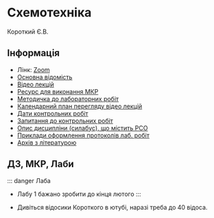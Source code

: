 # Схемотехніка

Короткий Є.В.

##  Інформація

* Лінк: [Zoom](https://us02web.zoom.us/j/6135055400)
* [Основна відомість](http://tiny.cc/bv14vz)
* [Відео лекцій](http://tiny.cc/nv14vz)
* [Ресурс для виконання МКР](https://courses.itarts.org/courses/course-v1:KPI+6.002x+2020_T1/)
* [Методичка до лабораторних робіт](http://tiny.cc/sv14vz)
* [Календарний план перегляду відео лекцій](http://tiny.cc/yv14vz)
* [Дати контрольних робіт](http://tiny.cc/0w14vz)
* [Запитання до контрольних робіт](http://tiny.cc/wv14vz)
* [Опис дисципліни (силабус), що містить РСО](http://tiny.cc/fv14vz)
* [Приклади оформлення протоколів лаб. робіт](http://tiny.cc/bw14vz)
* [Архів з літературою](http://tiny.cc/iv14vz )

## ДЗ, МКР, Лаби

::: danger Лаба
* Лабу 1 бажано зробити до кінця лютого
:::

* Дивіться відосики Короткого в ютубі, наразі треба до 40 відоса.